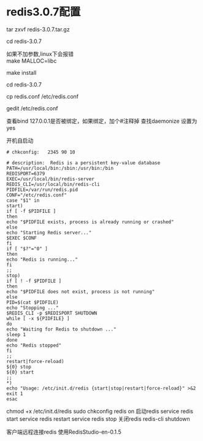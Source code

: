 # redis3.0.7配置

tar zxvf redis-3.0.7.tar.gz  

cd redis-3.0.7  

如果不加参数,linux下会报错  
make MALLOC=libc  

make install  

cd redis-3.0.7  

cp redis.conf /etc/redis.conf

gedit /etc/redis.conf

查看bind 127.0.0.1是否被绑定，如果绑定，加个#注释掉
查找daemonize 设置为yes

开机自启动
```
# chkconfig:   2345 90 10

# description:  Redis is a persistent key-value database
PATH=/usr/local/bin:/sbin:/usr/bin:/bin
REDISPORT=6379
EXEC=/usr/local/bin/redis-server
REDIS_CLI=/usr/local/bin/redis-cli
PIDFILE=/var/run/redis.pid
CONF="/etc/redis.conf"
case "$1" in
start)
if [ -f $PIDFILE ]
then
echo "$PIDFILE exists, process is already running or crashed"
else
echo "Starting Redis server..."
$EXEC $CONF
fi
if [ "$?"="0" ] 
then
echo "Redis is running..."
fi
;;
stop)
if [ ! -f $PIDFILE ]
then
echo "$PIDFILE does not exist, process is not running"
else
PID=$(cat $PIDFILE)
echo "Stopping ..."
$REDIS_CLI -p $REDISPORT SHUTDOWN
while [ -x ${PIDFILE} ]
do
echo "Waiting for Redis to shutdown ..."
sleep 1
done
echo "Redis stopped"
fi
;;
restart|force-reload)
${0} stop
${0} start
;;
*)
echo "Usage: /etc/init.d/redis {start|stop|restart|force-reload}" >&2
exit 1
esac
```
chmod +x /etc/init.d/redis
sudo chkconfig redis on
启动redis
service redis start
service redis restart
service redis stop
关闭redis
redis-cli shutdown

客户端远程连接redis
使用RedisStudio-en-0.1.5 

